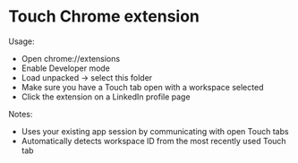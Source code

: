 # Touch Chrome extension

Usage:

- Open chrome://extensions
- Enable Developer mode
- Load unpacked → select this folder
- Make sure you have a Touch tab open with a workspace selected
- Click the extension on a LinkedIn profile page

Notes:

- Uses your existing app session by communicating with open Touch tabs
- Automatically detects workspace ID from the most recently used Touch tab
